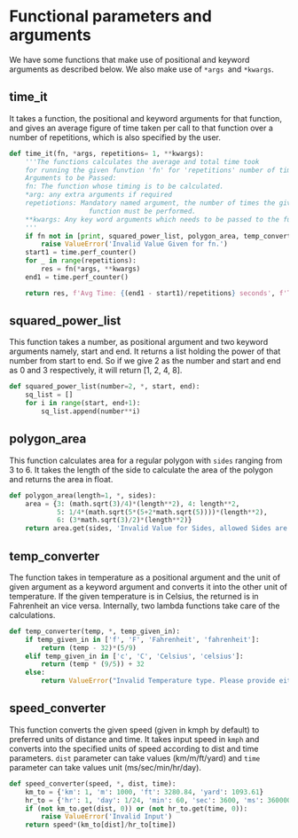 # Functional parameters and arguments

We have some functions that make use of positional and keyword arguments as described below. We also make use of `*args `and `*kwargs`.

## time_it

It takes a function, the positional and keyword arguments for that function, and gives an average figure of time taken per call to that function over a number of repetitions, which is also specified by the user.

```python
def time_it(fn, *args, repetitions= 1, **kwargs):
    '''The functions calculates the average and total time took
    for running the given funvtion 'fn' for 'repetitions' number of times
    Arguments to be Passed:
    fn: The function whose timing is to be calculated.
    *arg: any extra arguments if required
    repetiotions: Mandatory named argument, the number of times the given
                    function must be performed.
    **kwargs: Any key word arguments which needs to be passed to the function.
    '''
    if fn not in [print, squared_power_list, polygon_area, temp_converter, speed_converter]:
        raise ValueError('Invalid Value Given for fn.')
    start1 = time.perf_counter()
    for _ in range(repetitions):
        res = fn(*args, **kwargs)
    end1 = time.perf_counter()

    return res, f'Avg Time: {(end1 - start1)/repetitions} seconds', f'Total Time: {(end1 - start1)} seconds'
```


## squared_power_list

This function takes a number, as positional argument and two keyword arguments namely, start and end. It returns a list holding the power of that number from start to end. So if we give 2 as the number and start and end as 0 and 3 respectively, it will return [1, 2, 4, 8].

```python
def squared_power_list(number=2, *, start, end):
    sq_list = []
    for i in range(start, end+1):
        sq_list.append(number**i)
```

## polygon_area

This function calculates area for a regular polygon with `sides` ranging from 3 to 6. It takes the length of the side  to calculate the area of the polygon and returns the area in float.

```python
def polygon_area(length=1, *, sides):
    area = {3: (math.sqrt(3)/4)*(length**2), 4: length**2,
            5: 1/4*(math.sqrt(5*(5+2*math.sqrt(5))))*(length**2),
            6: (3*math.sqrt(3)/2)*(length**2)}
    return area.get(sides, 'Invalid Value for Sides, allowed Sides are 3/4/5/6')
```

##  temp_converter

The function takes in temperature as a positional argument and the unit of given argument as a keyword argument and converts it into the other unit of temperature. If the given temperature is in Celsius, the returned is in Fahrenheit an vice versa. Internally, two lambda functions take care of the calculations.

```python
def temp_converter(temp, *, temp_given_in):
    if temp_given_in in ['f', 'F', 'Fahrenheit', 'fahrenheit']:
        return (temp - 32)*(5/9)
    elif temp_given_in in ['c', 'C', 'Celsius', 'celsius']:
        return (temp * (9/5)) + 32
    else:
        return ValueError("Invalid Temperature type. Please provide either 'f' or 'c'")
```


## speed_converter

This function converts the given speed (given in kmph by default) to preferred units of distance and time. It takes input speed in `kmph` and converts into the specified units of speed according to dist and time parameters. `dist` parameter can take values (km/m/ft/yard) and `time` parameter can take values unit (ms/sec/min/hr/day).

```python
def speed_converter(speed, *, dist, time):
    km_to = {'km': 1, 'm': 1000, 'ft': 3280.84, 'yard': 1093.61}
    hr_to = {'hr': 1, 'day': 1/24, 'min': 60, 'sec': 3600, 'ms': 3600000}
    if (not km_to.get(dist, 0)) or (not hr_to.get(time, 0)):
        raise ValueError('Invalid Input')
    return speed*(km_to[dist]/hr_to[time])
```